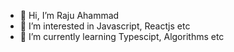 - 👋 Hi, I’m Raju Ahammad
- 👀 I’m interested in Javascript, Reactjs etc
- 🌱 I’m currently learning Typescipt, Algorithms etc

<!---
rajuht/rajuht is a ✨ special ✨ repository because its `README.md` (this file) appears on your GitHub profile.
You can click the Preview link to take a look at your changes.
--->
